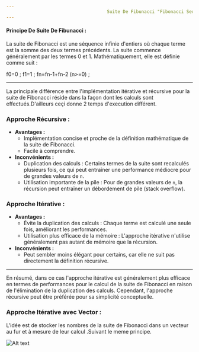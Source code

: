 ```yaml
---
                                      Suite De Fibunacci "Fibonacci Sequence"
---
```


<h4>Principe De Suite De Fibunacci :</h4>
<p> 
La suite de Fibonacci est une séquence infinie d'entiers où chaque terme est la somme des deux termes précédents. La suite commence généralement par les termes 0 et 1. Mathématiquement, elle est définie comme suit :

 f0=0 ;
 f1=1 ;
 fn=fn-1+fn-2 (n>=0) ;

</p>

<hr></hr>

La principale différence entre l'implémentation itérative et récursive pour la suite de Fibonacci réside dans la façon dont les calculs sont effectués.D'ailleurs   ceçi donne 2 temps d'execution différent.

### Approche Récursive :
- **Avantages :**
  - Implémentation concise et proche de la définition mathématique de la suite de Fibonacci.
  - Facile à comprendre.
- **Inconvénients :**
  - Duplication des calculs : Certains termes de la suite sont recalculés plusieurs fois, ce qui peut entraîner une performance médiocre pour de grandes valeurs de `n`.
  - Utilisation importante de la pile : Pour de grandes valeurs de `n`, la récursion peut entraîner un débordement de pile (stack overflow).

### Approche Itérative :
- **Avantages :**
  - Évite la duplication des calculs : Chaque terme est calculé une seule fois, améliorant les performances.
  - Utilisation plus efficace de la mémoire : L'approche itérative n'utilise généralement pas autant de mémoire que la récursion.
- **Inconvénients :**
  - Peut sembler moins élégant pour certains, car elle ne suit pas directement la définition récursive.

<hr color="blue"></hr>

En résumé, dans ce cas l'approche itérative est généralement plus efficace en termes de performances pour le calcul de la suite de Fibonacci en raison de l'élimination de la duplication des calculs. Cependant, l'approche récursive peut être préférée pour sa simplicité conceptuelle.
### Approche Itérative avec Vector :
L'idée est de stocker les nombres de la suite de Fibonacci dans un vecteur au fur et à mesure de leur calcul .Suivant le meme principe.

![Alt text](image.png)




